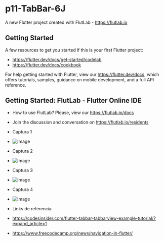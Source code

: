 # p11-TabBar-6J

A new Flutter project created with FlutLab - https://flutlab.io

## Getting Started

A few resources to get you started if this is your first Flutter project:

- https://flutter.dev/docs/get-started/codelab
- https://flutter.dev/docs/cookbook

For help getting started with Flutter, view our
https://flutter.dev/docs, which offers tutorials,
samples, guidance on mobile development, and a full API reference.

## Getting Started: FlutLab - Flutter Online IDE

- How to use FlutLab? Please, view our https://flutlab.io/docs
- Join the discussion and conversation on https://flutlab.io/residents

- Captura 1
- ![image](https://github.com/pvacarrasco/p11-TabBar-6J/assets/143549258/df26bf88-1c1d-4dbf-b017-0d99e6b24b55)

- Captura 2
- ![image](https://github.com/pvacarrasco/p11-TabBar-6J/assets/143549258/bbf20464-670d-476a-ac56-41895cb8ee15)

- Captura 3
- ![image](https://github.com/pvacarrasco/p11-TabBar-6J/assets/143549258/6c6d2aa9-abee-468f-8b19-cd6bacca22a8)

- Captura 4
- ![image](https://github.com/pvacarrasco/p11-TabBar-6J/assets/143549258/2b70bc37-0a66-4499-858e-1362927d485f)

- Links de referencia
- https://codesinsider.com/flutter-tabbar-tabbarview-example-tutorial/?expand_article=1
- https://www.freecodecamp.org/news/navigation-in-flutter/



